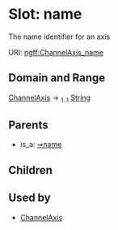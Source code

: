 
# Slot: name

The name identifier for an axis

URI: [ngff:ChannelAxis_name](https://w3id.org/ome/ngff/ChannelAxis_name)


## Domain and Range

[ChannelAxis](ChannelAxis.md) &#8594;  <sub>1..1</sub> [String](types/String.md)

## Parents

 *  is_a: [➞name](axis__name.md)

## Children


## Used by

 * [ChannelAxis](ChannelAxis.md)

